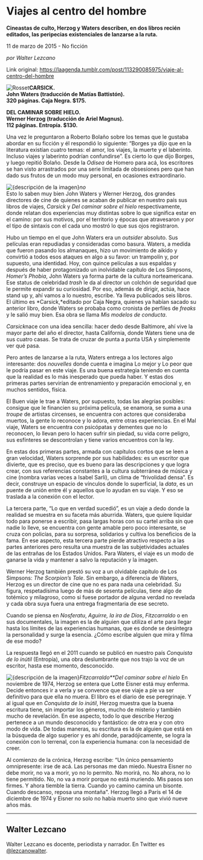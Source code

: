 # Viajes al centro del hombre

**Cineastas de culto, Herzog y Waters describen, en dos libros recién editados, las peripecias existenciales de lanzarse a la ruta.**

11 de marzo de 2015 - No ficción

_por Walter Lezcano_

Link original: https://laagenda.tumblr.com/post/113290085975/viaje-al-centro-del-hombre

![Rosset](https://64.media.tumblr.com/cd2ba897fa0281e3355f933f3da37dc9/tumblr_inline_pjzz16G4sH1t6q87u_500.jpg)**CARSICK.  
John Waters (traducción de Matías Battistón).  
320 páginas. Caja Negra. $175.**

**DEL CAMINAR SOBRE HIELO.  
Werner Herzog (traducción de Ariel Magnus).  
112 páginas. Entropía. $130.**

Una
vez le preguntaron a Roberto Bolaño sobre los temas que le gustaba
abordar en su ficción y él respondió lo siguiente: “Borges ya
dijo que en la literatura existían cuatro temas: el amor, los
viajes, la muerte y el laberinto. Incluso viajes y laberinto podrían
confundirse”. Es cierto lo que dijo Borges, y luego repitió Bolaño. Desde la *Odisea*
de Homero para acá, los escritores se han visto arrastrados por una
serie limitada de obsesiones pero que han dado sus frutos de un modo
muy personal, en ocasiones extraordinario.

![{descripción de la imagen}](https://64.media.tumblr.com/64e6ed1c54fdc3b811e43e50a4eb4092/tumblr_inline_pjzz16Z83e1t6q87u_250.jpg)*no*  
Esto lo saben muy bien John Waters y Werner Herzog, dos grandes
directores de cine de quienes se acaban de publicar en nuestro país
sus libros de viajes, *Carsick*
y *Del
caminar sobre el hielo*
respectivamente, donde relatan dos experiencias muy distintas sobre lo
que significa estar en el camino: por sus motivos, por el territorio y épocas que atravesaron y por el
tipo de sintaxis con el cada uno mostró lo que sus ojos registraron.

Hubo
un tiempo en el que John Waters era un *outsider*
absoluto. Sus películas eran repudiadas y consideradas como basura.
Waters, a medida que fueron pasando los almanaques, hizo un
movimiento de aikido y convirtió a todos esos ataques en algo a su
favor: un  trampolín y, por supuesto, una identidad. Hoy, con quince
películas a sus espaldas y después de haber protagonizado un
inolvidable capítulo de Los Simpsons, *Homer’s
Phobia*,
John Waters ya forma parte de la cultura norteamericana. Ese status
de celebridad *trash*
le da al director un colchón de seguridad que le permite expandir su
curiosidad. Por eso, además de dirigir, actúa, hace stand up y, ahí
vamos a lo nuestro, escribe. Ya lleva publicados seis libros. El
último es *Carsick,*editado
por Caja Negra, quienes ya habían sacado su anterior libro, donde
Waters se probaba como cronista de perfiles de *freaks*
y le salió muy bien. Esa obra se llama *Mis
modelos de conducta*.  


*Carsick*nace
con una idea sencilla: hacer dedo desde Baltimore, ahí vive la mayor
parte del año el director, hasta California, donde Waters tiene una
de sus cuatro casas. Se trata de cruzar de punta a punta USA y
simplemente ver qué pasa.  


Pero
antes de lanzarse a la ruta, Waters entrega a los lectores algo
interesante: dos *nouvelles*
donde cuenta e imagina Lo mejor y Lo peor que le podría pasar en
este viaje. Es una buena estrategia teniendo en cuenta que la
realidad es lo más inesperado que pueda haber. Y estas dos primeras
partes servirían de entrenamiento y preparación emocional y, en
muchos sentidos, física. 


El
Buen viaje le trae a Waters, por supuesto, todas las alegrías
posibles: consigue que le financien su próxima película, se
enamora, se suma a una *troupe*
de artistas circenses, se encuentra con actores que consideraba
muertos, la gente lo reconoce y lo adora, entre otras experiencias.
En el Mal viaje, Waters se encuentra con psicópatas y dementes que
no lo reconocen, lo llevan pero lo hacen sufrir sin piedad, su vida
corre peligro, sus esfínteres se descontrolan y tiene varios
encuentros con la ley.  


En
estas dos primeras partes, armada con capítulos cortos que se leen a
gran velocidad, Waters sorprende por sus habilidades: es un escritor
que divierte, que es preciso, que es bueno para las descripciones y
que logra crear, con sus referencias constantes a la cultura
subterránea de música y cine (nombra varias veces a Isabel Sarli),
un clima de “frivolidad densa”. Es decir, construye un espacio de
vínculos donde lo superficial, la *data*,
es un puente de unión entre él y aquellos que lo ayudan en su
viaje. Y eso se traslada a la conexión con el lector.   


La
tercera parte, “Lo que en verdad sucedió”, es un viaje a dedo donde la
realidad se muestra en su faceta más aburrida. Waters, que quiere
liquidar todo para ponerse a escribir, pasa largas horas con su
cartel arriba sin que nadie lo lleve, se encuentra con gente amable
pero poco interesante, se cruza con policías, para su sorpresa,
solidarios y cultiva los beneficios de la fama. En ese aspecto, esta
tercera parte pierde atractivo respecto a las partes anteriores pero
resulta una muestra de las subjetividades actuales de las entrañas
de los Estados Unidos. Para Waters, el viaje es un modo de ganarse la vida y 
mantener a salvo la reputación y la imagen.

Werner
Herzog también prestó su voz a un olvidable capítulo de Los
Simpsons: *The
Scorpion’s Tale*.
Sin embargo, a diferencia de Waters, Herzog es un director de cine
que no es para nada una celebridad. Su figura, respetadísima luego
de más de sesenta películas, tiene algo de totémico y milagroso,
como si fuese portador de alguna verdad no revelada y cada obra suya
fuera una entrega fragmentaria de ese secreto. 


Cuando
se piensa en *Nosferatu*,
*Aguirre,
la ira de Dios*,
*Fitzcarraldo*
o en sus documentales, la imagen es la de alguien que utiliza el arte
para llegar hasta los límites de las experiencias humanas, que es
donde se desintegra la personalidad y surge la esencia. ¿Cómo
escribe alguien que mira y filma de ese modo?

La
respuesta llegó en el 2011 cuando se publicó en nuestro país
*Conquista
de lo inútil*
(Entropía), una obra deslumbrante que nos trajo la voz de un
escritor, hasta ese momento, desconocido. 

![{descripción de la imagen}](https://64.media.tumblr.com/83e86bf7a03227706d204da62a1154eb/tumblr_inline_pjzz17OGua1t6q87u_250.jpg)*Fitzcarraldo**Del
caminar sobre el hielo* En noviembre de 1974, Herzog se entera que
Lotte Eisner está muy enferma. Decide entonces ir a
verla y se convence que ese viaje a pie va ser definitivo para que
ella no muera. El libro es el diario de ese peregrinaje. Y al igual
que en *Conquista
de lo inútil*,
Herzog muestra que la buena escritura tiene, sin importar los
géneros, mucho de misterio y también mucho de revelación. En ese
aspecto, todo lo que describe Herzog pertenece a un mundo desconocido
y fantástico: de otra era y con otro modo de vida. De todas maneras,
su escritura es la de alguien que está en la búsqueda de algo
superior y es ahí donde, paradójicamente, se logra la conexión con
lo terrenal, con la experiencia humana: con la necesidad de creer.    


Al
comienzo de la crónica, Herzog escribe: “Un único pensamiento
omnipresente: irse de acá. Las personas me dan miedo. Nuestra Eisner
no debe morir, no va a morir, yo no lo permito. No morirá, no. No
ahora, no lo tiene permitido. No, no va a morir porque no está
muriendo. Mis pasos son firmes. Y ahora tiemble la tierra. Cuando yo
camino camina un bisonte. Cuando descanso, reposa una montaña". Herzog
llegó a París el 14 de diciembre de 1974 y Eisner no solo no había
muerto sino que vivió nueve años más.




---

 Walter Lezcano
---------------

Walter Lezcano es docente, periodista y narrador. En Twitter es [@lezcanowalter](https://twitter.com/lezcanowalter).

